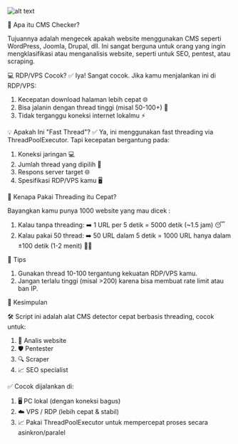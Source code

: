 ![alt text](https://f.top4top.io/p_3555iayar1.png?raw=true)

🧠 Apa itu CMS Checker?

Tujuannya adalah mengecek apakah website menggunakan CMS seperti WordPress, Joomla, Drupal, dll. Ini sangat berguna untuk orang yang ingin mengklasifikasi atau menganalisis website, seperti untuk SEO, pentest, atau scraping.

💻 RDP/VPS Cocok?
✅ Iya! Sangat cocok.
Jika kamu menjalankan ini di RDP/VPS:
1. Kecepatan download halaman lebih cepat 🌐
2. Bisa jalanin dengan thread tinggi (misal 50-100+) 🚀
3. Tidak terganggu koneksi internet lokalmu ⚡

💡 Apakah Ini "Fast Thread"?
✅ Ya, ini menggunakan fast threading via ThreadPoolExecutor.
Tapi kecepatan bergantung pada:
1. Koneksi jaringan 💻
2. Jumlah thread yang dipilih 🔁
3. Respons server target 🌐
4. Spesifikasi RDP/VPS kamu 🖥️

🤖 Kenapa Pakai Threading itu Cepat?

Bayangkan kamu punya 1000 website yang mau dicek :
1. Kalau tanpa threading: ➡️ 1 URL per 5 detik = 5000 detik (~1.5 jam) 😴
2. Kalau pakai 50 thread: ➡️ 50 URL dalam 5 detik = 1000 URL hanya dalam ±100 detik (1-2 menit) 🚀🔥

📌 Tips

1. Gunakan thread 10-100 tergantung kekuatan RDP/VPS kamu.
2. Jangan terlalu tinggi (misal >200) karena bisa membuat rate limit atau ban IP.

🎁 Kesimpulan

🛠️ Script ini adalah alat CMS detector cepat berbasis threading, cocok untuk:
1. 🎯 Analis website
2. 🛡️ Pentester
3. 🔍 Scraper
4. 📈 SEO specialist

✅ Cocok dijalankan di:
1. 🖥️ PC lokal (dengan koneksi bagus)
2. ☁️ VPS / RDP (lebih cepat & stabil)
3. 📈 Pakai ThreadPoolExecutor untuk mempercepat proses secara asinkron/paralel
